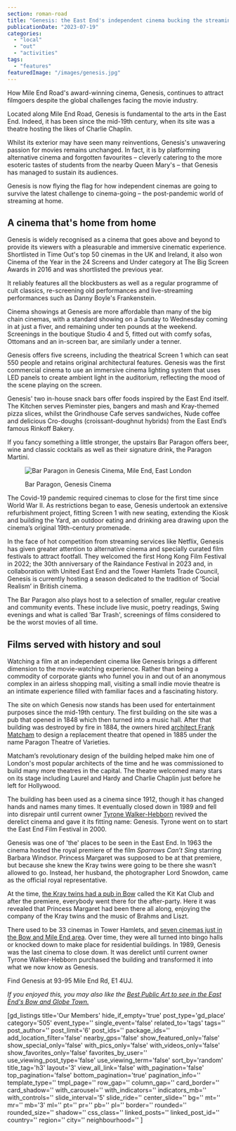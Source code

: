 ```yaml
---
section: roman-road
title: "Genesis: the East End's independent cinema bucking the streaming trend"
publicationDate: "2023-07-19"
categories: 
  - "local"
  - "out"
  - "activities"
tags: 
  - "features"
featuredImage: "/images/genesis.jpg"
---
```


How Mile End Road's award-winning cinema, Genesis, continues to attract filmgoers despite the global challenges facing the movie industry.

Located along Mile End Road, Genesis is fundamental to the arts in the East End. Indeed, it has been since the mid-19th century, when its site was a theatre hosting the likes of Charlie Chaplin.

Whilst its exterior may have seen many reinventions, Genesis's unwavering passion for movies remains unchanged. In fact, it is by platforming alternative cinema and forgotten favourites – cleverly catering to the more esoteric tastes of students from the nearby Queen Mary's – that Genesis has managed to sustain its audiences.

Genesis is now flying the flag for how independent cinemas are going to survive the latest challenge to cinema-going – the post-pandemic world of streaming at home.

## A cinema that's home from home

Genesis is widely recognised as a cinema that goes above and beyond to provide its viewers with a pleasurable and immersive cinematic experience. Shortlisted in Time Out's top 50 cinemas in the UK and Ireland, it also won Cinema of the Year in the 24 Screens and Under category at The Big Screen Awards in 2016 and was shortlisted the previous year.

It reliably features all the blockbusters as well as a regular programme of cult classics, re-screening old performances and live-streaming performances such as Danny Boyle's Frankenstein.

Cinema showings at Genesis are more affordable than many of the big chain cinemas, with a standard showing on a Sunday to Wednesday coming in at just a fiver, and remaining under ten pounds at the weekend. Screenings in the boutique Studio 4 and 5, fitted out with comfy sofas, Ottomans and an in-screen bar, are similarly under a tenner.

Genesis offers five screens, including the theatrical Screen 1 which can seat 550 people and retains original architectural features. Genesis was the first commercial cinema to use an immersive cinema lighting system that uses LED panels to create ambient light in the auditorium, reflecting the mood of the scene playing on the screen.

Genesis' two in-house snack bars offer foods inspired by the East End itself. The Kitchen serves Pieminster pies, bangers and mash and Kray-themed pizza slices, whilst the Grindhouse Cafe serves sandwiches, Nude coffee and delicious Cro-doughs (croissant-doughnut hybrids) from the East End’s famous Rinkoff Bakery.

If you fancy something a little stronger, the upstairs Bar Paragon offers beer, wine and classic cocktails as well as their signature drink, the Paragon Martini.

<figure>

![Bar Paragon in Genesis Cinema, Mile End, East London](/images/Bar-Paragon-Genesis-Cinema-Mile-End-East-London.jpg)

<figcaption>

Bar Paragon, Genesis Cinema

</figcaption>

</figure>

The Covid-19 pandemic required cinemas to close for the first time since World War II. As restrictions began to ease, Genesis undertook an extensive refurbishment project, fitting Screen 1 with new seating, extending the Kiosk and building the Yard, an outdoor eating and drinking area drawing upon the cinema’s original 19th-century promenade. 

In the face of hot competition from streaming services like Netflix, Genesis has given greater attention to alternative cinema and specially curated film festivals to attract footfall. They welcomed the first Hong Kong Film Festival in 2022; the 30th anniversary of the Raindance Festival in 2023 and, in collaboration with United East End and the Tower Hamlets Trade Council, Genesis is currently hosting a season dedicated to the tradition of ‘Social Realism’ in British cinema.

The Bar Paragon also plays host to a selection of smaller, regular creative and community events. These include live music, poetry readings, Swing evenings and what is called 'Bar Trash', screenings of films considered to be the worst movies of all time.

## Films served with history and soul

Watching a film at an independent cinema like Genesis brings a different dimension to the movie-watching experience. Rather than being a commodity of corporate giants who funnel you in and out of an anonymous complex in an airless shopping mall, visiting a small indie movie theatre is an intimate experience filled with familiar faces and a fascinating history.

The site on which Genesis now stands has been used for entertainment purposes since the mid-19th century. The first building on the site was a pub that opened in 1848 which then turned into a music hall. After that building was destroyed by fire in 1884, the owners hired [architect Frank Matcham](https://www.theguardian.com/stage/gallery/2020/may/17/mr-theatre-the-marvellous-playhouses-of-frank-matcham-in-pictures) to design a replacement theatre that opened in 1885 under the name Paragon Theatre of Varieties.

Matcham’s revolutionary design of the building helped make him one of London's most popular architects of the time and he was commissioned to build many more theatres in the capital. The theatre welcomed many stars on its stage including Laurel and Hardy and Charlie Chaplin just before he left for Hollywood.

The building has been used as a cinema since 1912, though it has changed hands and names many times. It eventually closed down in 1989 and fell into disrepair until current owner [Tyrone Walker-Hebborn](https://romanroadlondon.com/genesis-cinema-tyrone-walker-hebborn-interview/) revived the derelict cinema and gave it its fitting name: Genesis. Tyrone went on to start the East End Film Festival in 2000.

Genesis was one of 'the' places to be seen in the East End. In 1963 the cinema hosted the royal premiere of the film _Sparrows Can’t Sing_ starring Barbara Windsor. Princess Margaret was supposed to be at that premiere, but because she knew the Kray twins were going to be there she wasn’t allowed to go. Instead, her husband, the photographer Lord Snowdon, came as the official royal representative.

At the time, [the Kray twins had a pub in Bow](https://romanroadlondon.com/history-double-r-club-kray-twins-nightclub-bow-road/) called the Kit Kat Club and after the premiere, everybody went there for the after-party. Here it was revealed that Princess Margaret had been there all along, enjoying the company of the Kray twins and the music of Brahms and Liszt.

There used to be 33 cinemas in Tower Hamlets, and [seven cinemas just in the Bow and Mile End area](https://romanroadlondon.com/old-cinemas-bow-mile-end/). Over time, they were all turned into bingo halls or knocked down to make place for residential buildings. In 1989, Genesis was the last cinema to close down. It was derelict until current owner Tyrone Walker-Hebborn purchased the building and transformed it into what we now know as Genesis.

Find Genesis at 93-95 Mile End Rd, E1 4UJ.

_If you enjoyed this, you may also like the [Best Public Art to see in the East End's Bow and Globe Town.](https://romanroadlondon.com/public-art-tour-bow-globe-town/)_

\[gd\_listings title='Our Members' hide\_if\_empty='true' post\_type='gd\_place' category='505' event\_type='' single\_event='false' related\_to='tags' tags='' post\_author='' post\_limit='6' post\_ids='' package\_ids='' add\_location\_filter='false' nearby\_gps='false' show\_featured\_only='false' show\_special\_only='false' with\_pics\_only='false' with\_videos\_only='false' show\_favorites\_only='false' favorites\_by\_user='' use\_viewing\_post\_type='false' use\_viewing\_term='false' sort\_by='random' title\_tag='h3' layout='3' view\_all\_link='false' with\_pagination='false' top\_pagination='false' bottom\_pagination='true' pagination\_info='' template\_type='' tmpl\_page='' row\_gap='' column\_gap='' card\_border='' card\_shadow='' with\_carousel='' with\_indicators='' indicators\_mb='' with\_controls='' slide\_interval='5' slide\_ride='' center\_slide='' bg='' mt='' mr='' mb='3' ml='' pt='' pr='' pb='' pl='' border='' rounded='' rounded\_size='' shadow='' css\_class='' linked\_posts='' linked\_post\_id='' country='' region='' city='' neighbourhood='' \]
